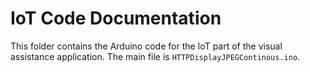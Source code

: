 # IoT Code Documentation

This folder contains the Arduino code for the IoT part of the visual assistance application. The main file is `HTTPDisplayJPEGContinous.ino`.


